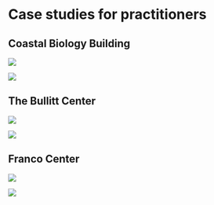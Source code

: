 # Case studies for practitioners

## Coastal Biology Building

![](<../.gitbook/assets/0 (13).png>)



![](<../.gitbook/assets/1 (30).png>)



## The Bullitt Center

![](<../.gitbook/assets/2 (8).png>)



![](<../.gitbook/assets/3 (8).png>)



## Franco Center

![](<../.gitbook/assets/4 (7).png>)



![](<../.gitbook/assets/5 (16).png>)

